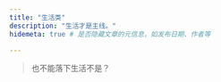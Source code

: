 ```yaml
---
title: "生活类"
description: "生活才是主线。"
hidemeta: true # 是否隐藏文章的元信息，如发布日期、作者等

---
```


> 也不能落下生活不是？

<!-- more -->
